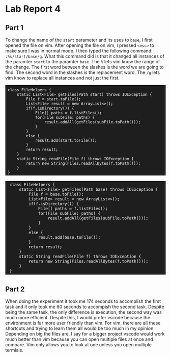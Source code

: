 # Lab Report 4
## Part 1
To change the name of the `start` parameter and its uses to `base`, I first opened the file on vim. After opening the file on vim, I pressed `<esc>` to make sure I was in normal mode. I then typed the following command: `:%s/start/base/g`. 
What this command did is that it changed all instances of the paramter `start` to the paramter `base`. The `%` lets vim know the range of the change. The first word between the slashes is the word we are going to find. The second word in the slashes is the replacement word.
The `/g` lets vim know to replace all instances and not just the first.

![Image](before.png)

![Image](after.png)


## Part 2
When doing the experiment it took me 174 seconds to accomplish the first task and it only took me 60 seconds to accompish the second task. Despite being the same task, the only difference is execution, the second way was much more efficient. Despite this, I would prefer vscode because the environment is far more user friendly than vim. For vim, there are all these shortcuts and trying to learn them all would be too much in my opinion. Depending on big the files are, I say for a bigger project vscode would work much better than vim because you can open multiple files at once and compare. Vim only allows you to look at one unless you open multiple termials. 
